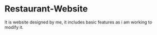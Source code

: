 # Restaurant-Website
It is website designed by me, it includes basic features as i am working to modify it.
